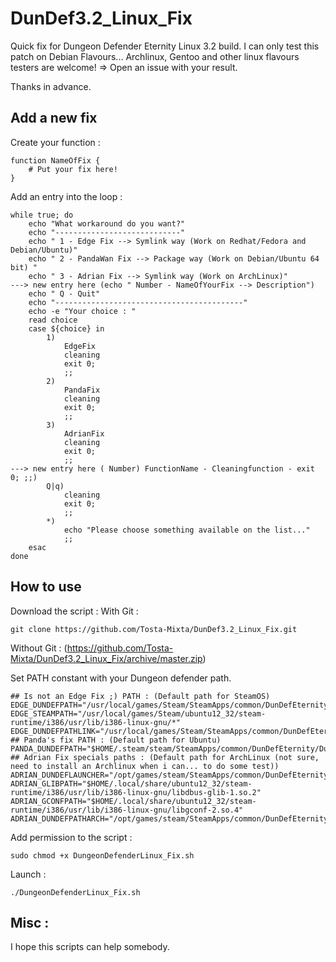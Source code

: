 DunDef3.2_Linux_Fix
===================
Quick fix for Dungeon Defender Eternity Linux 3.2 build. I can only test this patch on Debian Flavours... 
Archlinux, Gentoo and other linux flavours testers are welcome! => Open an issue with your result.

Thanks in advance.

## Add a new fix 
Create your function :
```shell
function NameOfFix {
    # Put your fix here!
}
```

Add an entry into the loop :
```shell
while true; do
    echo "What workaround do you want?"
    echo "----------------------------"
    echo " 1 - Edge Fix --> Symlink way (Work on Redhat/Fedora and Debian/Ubuntu)"
    echo " 2 - PandaWan Fix --> Package way (Work on Debian/Ubuntu 64 bit) "
    echo " 3 - Adrian Fix --> Symlink way (Work on ArchLinux)"
---> new entry here (echo " Number - NameOfYourFix --> Description")
    echo " Q - Quit"
    echo "------------------------------------------"
    echo -e "Your choice : "
    read choice
    case ${choice} in
        1)
            EdgeFix
            cleaning
            exit 0;
            ;;
        2)
            PandaFix
            cleaning
            exit 0;
            ;;
        3)
            AdrianFix
            cleaning
            exit 0;
            ;;
---> new entry here ( Number) FunctionName - Cleaningfunction - exit 0; ;;)
        Q|q)
            cleaning
            exit 0;
            ;;
        *)
            echo "Please choose something available on the list..."
            ;;
    esac
done
```

## How to use
Download the script :
With Git :
```
git clone https://github.com/Tosta-Mixta/DunDef3.2_Linux_Fix.git
```
Without Git :
(https://github.com/Tosta-Mixta/DunDef3.2_Linux_Fix/archive/master.zip)

Set PATH constant with your Dungeon defender path.
```shell
## Is not an Edge Fix ;) PATH : (Default path for SteamOS)
EDGE_DUNDEFPATH="/usr/local/games/Steam/SteamApps/common/DunDefEternity/DunDefEternityLauncher"
EDGE_STEAMPATH="/usr/local/games/Steam/ubuntu12_32/steam-runtime/i386/usr/lib/i386-linux-gnu/*"
EDGE_DUNDEFPATHLINK="/usr/local/games/Steam/SteamApps/common/DunDefEternity/DunDefEternity/Binaries/Linux/"
## Panda's fix PATH : (Default path for Ubuntu)
PANDA_DUNDEFPATH="$HOME/.steam/steam/SteamApps/common/DunDefEternity/DunDefEternityLauncher"
## Adrian Fix specials paths : (Default path for ArchLinux (not sure, need to install an Archlinux when i can... to do some test))
ADRIAN_DUNDEFLAUNCHER="/opt/games/steam/SteamApps/common/DunDefEternity/DunDefEternityLauncher"
ADRIAN_GLIBPATH="$HOME/.local/share/ubuntu12_32/steam-runtime/i386/usr/lib/i386-linux-gnu/libdbus-glib-1.so.2"
ADRIAN_GCONFPATH="$HOME/.local/share/ubuntu12_32/steam-runtime/i386/usr/lib/i386-linux-gnu/libgconf-2.so.4"
ADRIAN_DUNDEFPATHARCH="/opt/games/steam/SteamApps/common/DunDefEternity/DunDefEternity/Binaries/Linux"
```

Add permission to the script :
```shell
sudo chmod +x DungeonDefenderLinux_Fix.sh
```

Launch :
```shell
./DungeonDefenderLinux_Fix.sh
```

## Misc :
I hope this scripts can help somebody.
